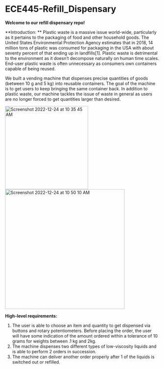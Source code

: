 # ECE445-Refill_Dispensary

**Welcome to our refill dispensary repo!**

**Introduction: **
Plastic waste is a massive issue world-wide, particularly as it pertains to the packaging of food and other household goods. The United States Environmental Protection Agency estimates that in 2018, 14 million tons of plastic was consumed for packaging in the USA with about seventy percent of that ending up in landfills[1]. Plastic waste is detrimental to the environment as it doesn’t decompose naturally on human time scales. End-user plastic waste is often unnecessary as consumers own containers capable of being reused. 

We built a vending machine that dispenses precise quantities of goods (between 10 g and 5 kg) into reusable containers. The goal of the machine is to get users to keep bringing the same container back. In addition to plastic waste, our machine tackles the issue of waste in general as users are no longer forced to get quantities larger than desired. 

<img width="271" alt="Screenshot 2022-12-24 at 10 35 45 AM" src="https://user-images.githubusercontent.com/77509822/209442734-a2842fff-d14c-4912-ace2-dbd37597fce8.png">
<img width="390" alt="Screenshot 2022-12-24 at 10 50 10 AM" src="https://user-images.githubusercontent.com/77509822/209443107-f388752b-1c9a-44e2-8186-c785f6a76512.png">

**High-level requirements:**
1. The user is able to choose an item and quantity to get dispensed via buttons and rotary potentiometers. Before placing the order, the user will have some indication of the amount ordered within a tolerance of 10 grams for weights between .1 kg and 2kg.
2. The machine dispenses two different types of low-viscosity liquids and is able to perform 2 orders in succession. 
3. The machine can deliver another order properly after 1 of the liquids is switched out or refilled. 
